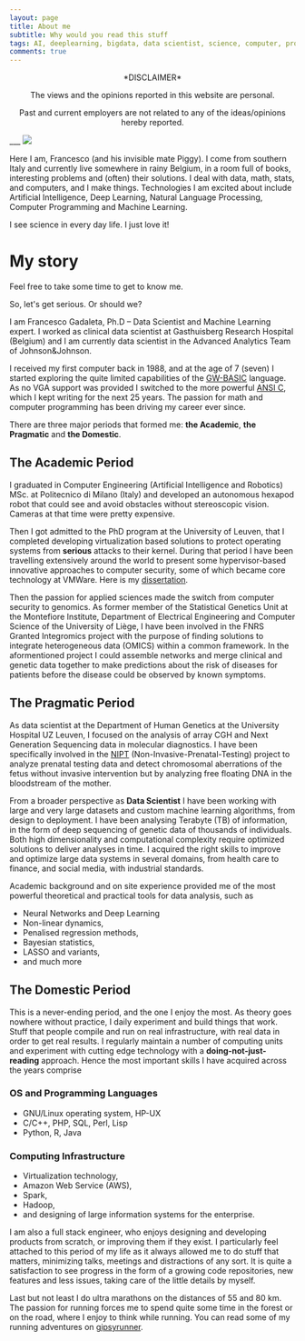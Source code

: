 ```yaml
---
layout: page
title: About me
subtitle: Why would you read this stuff 
tags: AI, deeplearning, bigdata, data scientist, science, computer, programming 
comments: true
---
```


<center>
*DISCLAIMER*
</center>

<center>
<p>The views and the opinions reported in this website are personal.</p>
<p>Past and current employers are not related to any of the ideas/opinions hereby reported.</p>
</center>
___

<img src="https://worldofpiggy.github.io/img/linkedin_2014_round.jpg" />


Here I am, Francesco (and his invisible mate Piggy). I come from southern Italy and currently live somewhere in rainy Belgium, in a room full of books, interesting problems and (often) their solutions. I deal with data, math, stats, and computers, and I make things. 
Technologies I am excited about include Artificial Intelligence, Deep Learning, Natural Language Processing, Computer Programming and Machine Learning.

I see science in every day life. I just love it!


# My story

Feel free to take some time to get to know me.

So, let's get serious. Or should we? 

I am Francesco Gadaleta, Ph.D – Data Scientist and Machine Learning expert. I worked as clinical data scientist at Gasthuisberg Research Hospital (Belgium) and I am currently data scientist in the Advanced Analytics Team of Johnson&Johnson.

I received my first computer back in 1988, and at the age of 7 (seven) I started exploring the quite limited capabilities of the [GW-BASIC](https://en.wikipedia.org/wiki/GW-BASIC) language. As no VGA support was provided I switched to the more powerful [ANSI C](https://en.wikipedia.org/wiki/ANSI_C), which I kept writing for the next 25 years. The passion for math and computer programming has been driving my career ever since. 

There are three major periods that formed me: **the Academic**, **the Pragmatic** and **the Domestic**.

## The Academic Period
I graduated in Computer Engineering (Artificial Intelligence and Robotics) MSc. at Politecnico di Milano (Italy) and developed an autonomous hexapod robot that could see and avoid obstacles without stereoscopic vision. Cameras at that time were pretty expensive.

Then I got admitted to the PhD program at the University of Leuven, that I completed developing virtualization based solutions to protect operating systems from **serious** attacks to their kernel. During that period I have been travelling extensively around the world to present some hypervisor-based innovative approaches to computer security, some of which became core technology at VMWare. 
Here is my [dissertation](https://lirias.kuleuven.be/bitstream/123456789/413219/1/phd+dissertation.pdf).

Then the passion for applied sciences made the switch from computer security to genomics.
As former member of the Statistical Genetics Unit at the Montefiore Institute, Department of Electrical Engineering and Computer Science of the University of Liège, I have been involved in the FNRS Granted Integromics project with the purpose of finding solutions to integrate heterogeneous data (OMICS) within a common framework. In the aformentioned project I could assemble networks and merge clinical and genetic data together to make predictions about the risk of diseases for patients before the disease could be observed by known symptoms. 



## The Pragmatic Period

As data scientist at the Department of Human Genetics at the University Hospital UZ Leuven, I focused on the analysis of array CGH and Next Generation Sequencing data in molecular diagnostics. I have been specifically involved in the [NIPT](https://en.wikipedia.org/wiki/Prenatal_diagnosis) (Non-Invasive-Prenatal-Testing) project to analyze prenatal testing data and detect chromosomal aberrations of the fetus without invasive intervention but by analyzing free floating DNA in the bloodstream of the mother.


From a broader perspective as **Data Scientist** I have been working with large and very large datasets and custom machine learning algorithms, from design to deployment. I have been analysing Terabyte (TB) of information, in the form of deep sequencing of genetic data of thousands of individuals. Both high dimensionality and computational complexity require optimized solutions to deliver analyses in time. I acquired the right skills to improve and optimize large data systems in several domains, from health care to finance, and social media, with industrial standards.

Academic background and on site experience provided me of the most powerful theoretical and practical tools for data analysis, such as

-  Neural Networks and Deep Learning
-  Non-linear dynamics,
-  Penalised regression methods,
-  Bayesian statistics,
-  LASSO and variants,
-  and much more


## The Domestic Period 

This is a never-ending period, and the one I enjoy the most. 
As theory goes nowhere without practice, I daily experiment and build things that work. Stuff that people compile and run on real infrastructure, with real data in order to get real results. I regularly maintain a number of computing units and experiment with cutting edge technology with a **doing-not-just-reading** approach.
Hence the most important skills I have acquired across the years comprise 

### OS and Programming Languages

- GNU/Linux operating system, HP-UX
- C/C++, PHP, SQL, Perl, Lisp
- Python, R, Java

### Computing Infrastructure
- Virtualization technology,
- Amazon Web Service (AWS), 
- Spark, 
- Hadoop, 
- and designing of large information systems for the enterprise.

I am also a full stack engineer, who enjoys designing and developing products from scratch, or improving them if they exist. I particularly feel attached to this period of my life as it always allowed me to do stuff that matters, minimizing talks, meetings and distractions of any sort. It is quite a satisfaction to see progress in the form of a growing code repositories, new features and less issues, taking care of the little details by myself.

Last but not least I do ultra marathons on the distances of 55 and 80 km. The passion for running forces me to spend quite some time in the forest or on the road, where I enjoy to think while running. You can read some of my running adventures on [gipsyrunner](http://www.gipsyrunner.com).
